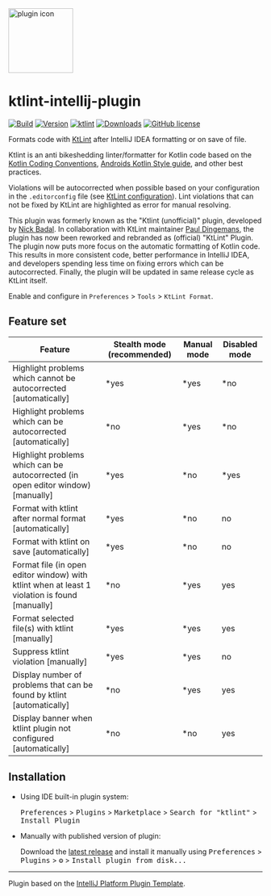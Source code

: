 <img src='/META-INF/pluginIcon.svg?raw=true' alt="plugin icon" width='128' />  

# ktlint-intellij-plugin

[![Build](https://github.com/nbadal/ktlint-intellij-plugin/actions/workflows/build.yml/badge.svg?branch=main)](https://github.com/nbadal/ktlint-intellij-plugin/actions/workflows/build.yml)
[![Version](https://img.shields.io/jetbrains/plugin/v/15057.svg)](https://plugins.jetbrains.com/plugin/15057)
[![ktlint](https://img.shields.io/badge/code%20style-%E2%9D%A4-FF4081.svg)](https://ktlint.github.io/)
[![Downloads](https://img.shields.io/jetbrains/plugin/d/15057.svg)](https://plugins.jetbrains.com/plugin/15057)
[![GitHub license](https://img.shields.io/github/license/nbadal/ktlint-intellij-plugin.svg)](https://github.com/nbadal/ktlint-intellij-plugin/blob/master/LICENSE.md)

<!-- Plugin description -->
Formats code with [KtLint](https://pinterest.github.io/ktlint/) after IntelliJ IDEA formatting or on save of file.

Ktlint is an anti bikeshedding linter/formatter for Kotlin code based on the [Kotlin Coding Conventions](https://kotlinlang.org/docs/coding-conventions.html), [Androids Kotlin Style guide](https://developer.android.com/kotlin/style-guide), and other best practices.

Violations will be autocorrected when possible based on your configuration in the `.editorconfig` file (see [KtLint configuration](https://pinterest.github.io/ktlint/latest/rules/configuration-ktlint/)). Lint violations that can not be fixed by KtLint are highlighted as error for manual resolving.

This plugin was formerly known as the "Ktlint (unofficial)" plugin, developed by [Nick Badal](https://github.com/nbadal). In collaboration with KtLint maintainer [Paul Dingemans](https://github.com/paul-dingemans), the plugin has now been reworked and rebranded as (official) "KtLint" Plugin. The plugin now puts more focus on the automatic formatting of Kotlin code. This results in more consistent code, better performance in IntelliJ IDEA, and developers spending less time on fixing errors which can be autocorrected. Finally, the plugin will be updated in same release cycle as KtLint itself.

Enable and configure in `Preferences` > `Tools` > `KtLint Format`.
<!-- Plugin description end -->

## Feature set

| Feature                                                                                       | Stealth mode (recommended) | Manual mode | Disabled mode |
|-----------------------------------------------------------------------------------------------|----------------------------|-------------|-------------|
| Highlight problems which cannot be autocorrected [automatically]                              | *yes                       | *yes        | *no         |
| Highlight problems which can be autocorrected [automatically]                                 | *no                        | *yes        | *no         |
| Highlight problems which can be autocorrected (in open editor window) [manually]              | *yes                       | *no         | *yes        |
| Format with ktlint after normal format [automatically]                                        | *yes                       | *no         | no         |
| Format with ktlint on save [automatically]                                                    | *yes                       | *no         | no         |
| Format file (in open editor window) with ktlint when at least 1 violation is found [manually] | *no                        | *yes        | yes         |
| Format selected file(s) with ktlint [manually]                                                | *yes                       | *yes        | yes         |
| Suppress ktlint violation [manually]                                                          | *yes                       | *yes        | no          |
| Display number of problems that can be found by ktlint [automatically]                        | *no                        | *yes        | yes         |
| Display banner when ktlint plugin not configured [automatically]                              | *no                        | *no         | yes         |



## Installation

- Using IDE built-in plugin system:
  
  <kbd>Preferences</kbd> > <kbd>Plugins</kbd> > <kbd>Marketplace</kbd> > <kbd>Search for "ktlint"</kbd> >
  <kbd>Install Plugin</kbd>
  
- Manually with published version of plugin:

  Download the [latest release](https://github.com/nbadal/ktlint-intellij-plugin/releases/latest) and install it manually using
  <kbd>Preferences</kbd> > <kbd>Plugins</kbd> > <kbd>⚙️</kbd> > <kbd>Install plugin from disk...</kbd>

---
Plugin based on the [IntelliJ Platform Plugin Template][template].

[template]: https://github.com/JetBrains/intellij-platform-plugin-template
